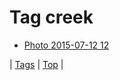 <!--
title: Tag creek
date: 2020-06-28T15:00:41.169Z
tags:
-->
# Tag creek

 * [Photo 2015-07-12 12](123884671937.md)

| [Tags](tags.md) | [Top](index.md) |
